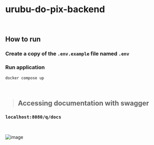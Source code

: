 # urubu-do-pix-backend

<br>

## How to run

### Create a copy of the `.env.example` file named `.env`

### Run application

~~~
docker compose up
~~~

<br>

> ## Accessing documentation with swagger

### `localhost:8080/q/docs`

<br>

![image](https://github.com/user-attachments/assets/e6fbe632-38ce-4206-a8e0-160e328dc4f2)
